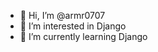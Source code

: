 - 👋 Hi, I’m @armr0707
- 👀 I’m interested in Django
- 🌱 I’m currently learning Django

<!---
armr0707/armr0707 is a ✨ special ✨ repository because its `README.md` (this file) appears on your GitHub profile.
You can click the Preview link to take a look at your changes.
--->
